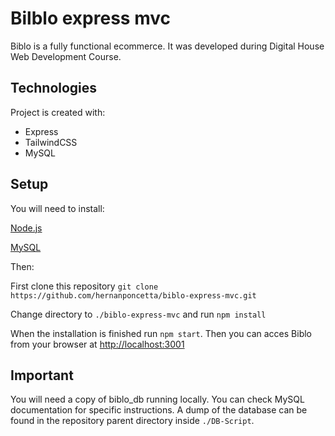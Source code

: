 # Bilblo express mvc

Biblo is a fully functional ecommerce. It was developed during Digital House Web Development Course.

## Technologies
Project is created with:
- Express
- TailwindCSS
- MySQL

## Setup
You will need to install:

[Node.js](https://nodejs.org/es/)

[MySQL](https://dev.mysql.com/downloads/mysql/)

Then:

First clone this repository `git clone https://github.com/hernanponcetta/biblo-express-mvc.git`

Change directory to `./biblo-express-mvc` and run `npm install`

When the installation is finished run `npm start`. Then you can acces Biblo from your browser at <http://localhost:3001>

## Important

You will need a copy of biblo_db running locally. You can check MySQL documentation for specific instructions. A dump of the database can be found in the repository parent directory inside `./DB-Script`.

